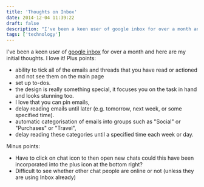 ```yaml
---
title: 'Thoughts on Inbox'
date: 2014-12-04 11:39:22
draft: false
description: "I've been a keen user of google inbox for over a month and here are my initial thoughts."
tags: ['technology']
---
```


I've been a keen user of [google inbox](https://inbox.google.com) for over a month and here are my initial thoughts. I love it! Plus points:

*   ability to tick all of the emails and threads that you have read or actioned and not see them on the main page
*   set up to-dos.
*   the design is really something special, it focuses you on the task in hand and looks stunning too.
*   I love that you can pin emails,
*   delay reading emails until later (e.g. tomorrow, next week, or some specified time).
*   automatic categorisation of emails into groups such as "Social" or "Purchases" or "Travel",
*   delay reading these categories until a specified time each week or day.

Minus points:

*   Have to click on chat icon to then open new chats could this have been incorporated into the plus icon at the bottom right?
*   Difficult to see whether other chat people are online or not (unless they are using Inbox already)